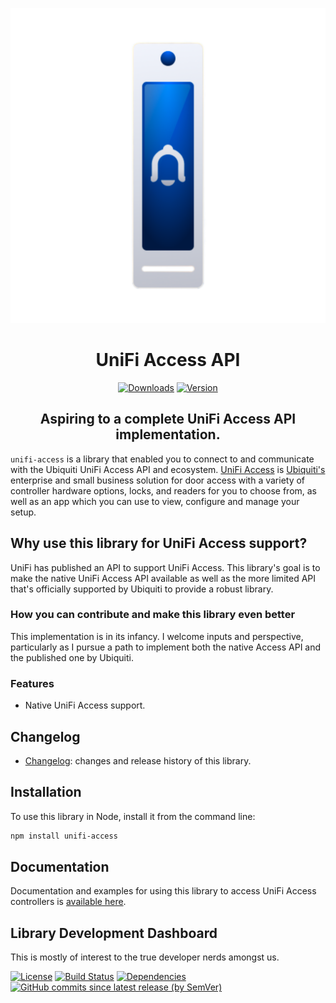 <SPAN ALIGN="CENTER" STYLE="text-align:center">
<DIV ALIGN="CENTER" STYLE="text-align:center">

[![unifi-access: UniFi Access API](https://raw.githubusercontent.com/hjdhjd/unifi-access/main/unifi-access.svg)](https://github.com/hjdhjd/unifi-access)

# UniFi Access API

[![Downloads](https://img.shields.io/npm/dt/unifi-access?color=%230559C9&logo=icloud&logoColor=%23FFFFFF&style=for-the-badge)](https://www.npmjs.com/package/unifi-access)
[![Version](https://img.shields.io/npm/v/unifi-access?color=%230559C9&label=UniFi%20Access%20API&logo=ubiquiti&logoColor=%23FFFFFF&style=for-the-badge)](https://www.npmjs.com/package/unifi-access)

## Aspiring to a complete UniFi Access API implementation.
</DIV>
</SPAN>

`unifi-access` is a library that enabled you to connect to and communicate with the Ubiquiti UniFi Access API and ecosystem. [UniFi Access](https://ui.com/door-access) is [Ubiquiti's](https://www.ui.com) enterprise and small business solution for door access with a variety of controller hardware options, locks, and readers for you to choose from, as well as an app which you can use to view, configure and manage your setup.

## Why use this library for UniFi Access support?
UniFi has published an API to support UniFi Access. This library's goal is to make the native UniFi Access API available as well as the more limited API that's officially supported by Ubiquiti to provide a robust library.

### <A NAME="access-contribute"></A>How you can contribute and make this library even better
This implementation is in its infancy. I welcome inputs and perspective, particularly as I pursue a path to implement both the native Access API and the published one by Ubiquiti.

### Features
- Native UniFi Access support.

## Changelog
* [Changelog](https://github.com/hjdhjd/unifi-access/blob/main/docs/Changelog.md): changes and release history of this library.

## Installation
To use this library in Node, install it from the command line:

```sh
npm install unifi-access
```

## Documentation

Documentation and examples for using this library to access UniFi Access controllers is [available here](https://github.com/hjdhjd/unifi-access/blob/main/docs/classes/AccessApi.md).

## Library Development Dashboard
This is mostly of interest to the true developer nerds amongst us.

[![License](https://img.shields.io/npm/l/unifi-access?color=%230559C9&logo=open%20source%20initiative&logoColor=%23FFFFFF&style=for-the-badge)](https://github.com/hjdhjd/unifi-access/blob/main/LICENSE.md)
[![Build Status](https://img.shields.io/github/workflow/status/hjdhjd/unifi-access/Continuous%20Integration?color=%230559C9&logo=github-actions&logoColor=%23FFFFFF&style=for-the-badge)](https://github.com/hjdhjd/unifi-access/actions?query=workflow%3A%22Continuous+Integration%22)
[![Dependencies](https://img.shields.io/librariesio/release/npm/unifi-access?color=%230559C9&logo=dependabot&style=for-the-badge)](https://libraries.io/npm/uniti-access)
[![GitHub commits since latest release (by SemVer)](https://img.shields.io/github/commits-since/hjdhjd/unifi-access/latest?color=%230559C9&logo=github&sort=semver&style=for-the-badge)](https://github.com/hjdhjd/unifi-access/commits/main)
